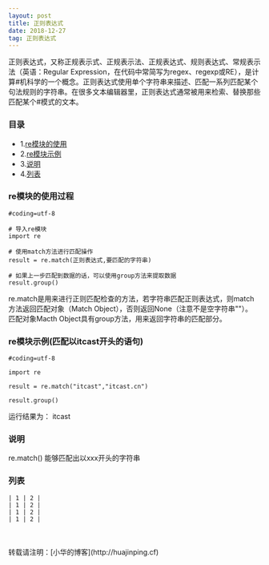 ```yaml
---
layout: post
title: 正则表达式
date: 2018-12-27
tag: 正则表达式
---
```

正则表达式，又称正规表示式、正规表示法、正规表达式、规则表达式、常规表示法（英语：Regular Expression，在代码中常简写为regex、regexp或RE），是计算#机科学的一个概念。正则表达式使用单个字符串来描述、匹配一系列匹配某个句法规则的字符串。在很多文本编辑器里，正则表达式通常被用来检索、替换那些匹配某个#模式的文本。

### 目录
* 1.[re模块的使用](#re)
* 2.[re模块示例](#a)
* 3.[说明](#t)
* 4.[列表](#l)	
### <a name="#re" ></a>re模块的使用过程
    #coding=utf-8

    # 导入re模块
    import re

    # 使用match方法进行匹配操作
    result = re.match(正则表达式,要匹配的字符串)

    # 如果上一步匹配到数据的话，可以使用group方法来提取数据
    result.group()
re.match是用来进行正则匹配检查的方法，若字符串匹配正则表达式，则match方法返回匹配对象（Match Object），否则返回None（注意不是空字符串""）。
匹配对象Macth Object具有group方法，用来返回字符串的匹配部分。
### <a name="#a" ></a>re模块示例(匹配以itcast开头的语句)
	#coding=utf-8

    import re

    result = re.match("itcast","itcast.cn")

    result.group()
运行结果为：
	itcast
### <a name="#t" ></a>说明
re.match() 能够匹配出以xxx开头的字符串
### <a name="#l" ></a>列表
```
| 1 | 2 |
| 1 | 2 |
| 1 | 2 |
| 1 | 2 |
```

<br>

<br>
转载请注明：[小华的博客](http://huajinping.cf) 


